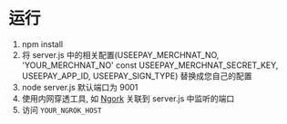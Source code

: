 # 运行
1. npm install
2. 将 server.js 中的相关配置(USEEPAY_MERCHNAT_NO, 'YOUR_MERCHNAT_NO'
const USEEPAY_MERCHNAT_SECRET_KEY, USEEPAY_APP_ID, USEEPAY_SIGN_TYPE) 替换成您自己的配置
4. node server.js 默认端口为 9001
5. 使用内网穿透工具, 如 [Ngork](https://ngrok.com/) 关联到 server.js 中监听的端口
6. 访问 `YOUR_NGROK_HOST`